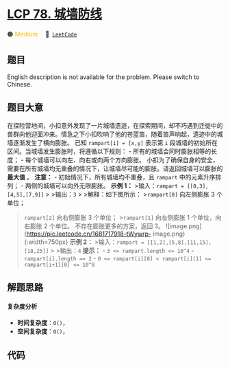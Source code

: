 # [LCP 78. 城墙防线](https://leetcode.cn/problems/Nsibyl)

🟠 <font color=#ffb800>Medium</font>&emsp; 🔗&ensp;[`LeetCode`](https://leetcode.cn/problems/Nsibyl)

## 题目

English description is not available for the problem. Please switch to
Chinese.


## 题目大意

在探险营地间，小扣意外发现了一片城墙遗迹，在探索期间，却不巧遇到迁徙中的兽群向他迎面冲来。情急之下小扣吹响了他的苍蓝笛，随着笛声响起，遗迹中的城墙逐渐发生了横向膨胀。
已知 `rampart[i] = [x,y]` 表示第 `i` 段城墙的初始所在区间。当城墙发生膨胀时，将遵循以下规则： \-
所有的城墙会同时膨胀相等的长度； \- 每个城墙可以向左、向右或向两个方向膨胀。
小扣为了确保自身的安全，需要在所有城墙均无重叠的情况下，让城墙尽可能的膨胀。请返回城墙可以膨胀的 **最大值** 。 **注意：** \-
初始情况下，所有城墙均不重叠，且 `rampart` 中的元素升序排列； \- 两侧的城墙可以向外无限膨胀。 **示例 1：** >输入：`rampart
= [[0,3],[4,5],[7,9]]` > >输出：`3` > >解释：如下图所示： >`rampart[0]` 向左侧膨胀 3 个单位；
>`rampart[2]` 向右侧膨胀 3 个单位； >`rampart[1]` 向左侧膨胀 1 个单位，向右膨胀 2 个单位。
>不存在膨胀更多的方案，返回 3。 ![image.png](https://pic.leetcode.cn/1681717918-tWywrp-
image.png){:width=750px} **示例 2：** >输入：`rampart =
[[1,2],[5,8],[11,15],[18,25]]` > >输出：`4` **提示：** \- `3 <= rampart.length <=
10^4` \- `rampart[i].length == 2` \- `0 <= rampart[i][0] < rampart[i][1] <=
rampart[i+1][0] <= 10^8`


## 解题思路

#### 复杂度分析

- **时间复杂度**：`O()`，
- **空间复杂度**：`O()`，

## 代码

```javascript

```